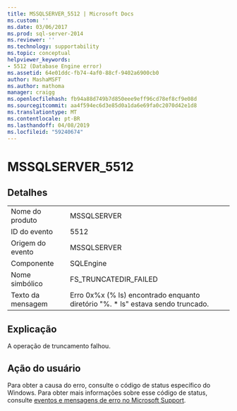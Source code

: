 ```yaml
---
title: MSSQLSERVER_5512 | Microsoft Docs
ms.custom: ''
ms.date: 03/06/2017
ms.prod: sql-server-2014
ms.reviewer: ''
ms.technology: supportability
ms.topic: conceptual
helpviewer_keywords:
- 5512 (Database Engine error)
ms.assetid: 64e01ddc-fb74-4af0-88cf-9402a6900cb0
author: MashaMSFT
ms.author: mathoma
manager: craigg
ms.openlocfilehash: fb94a88d749b7d850eee9eff96cd78ef8cf9e08d
ms.sourcegitcommit: aa4f594ec6d3e85d0a1da6e69fa0c2070d42e1d8
ms.translationtype: MT
ms.contentlocale: pt-BR
ms.lasthandoff: 04/08/2019
ms.locfileid: "59240674"
---
```

# <a name="mssqlserver5512"></a>MSSQLSERVER_5512
    
## <a name="details"></a>Detalhes  
  
|||  
|-|-|  
|Nome do produto|MSSQLSERVER|  
|ID do evento|5512|  
|Origem do evento|MSSQLSERVER|  
|Componente|SQLEngine|  
|Nome simbólico|FS_TRUNCATEDIR_FAILED|  
|Texto da mensagem|Erro 0x%x (% ls) encontrado enquanto diretório "%. * ls" estava sendo truncado.|  
  
## <a name="explanation"></a>Explicação  
 A operação de truncamento falhou.  
  
## <a name="user-action"></a>Ação do usuário  
 Para obter a causa do erro, consulte o código de status específico do Windows. Para obter mais informações sobre esse código de status, consulte [eventos e mensagens de erro no Microsoft Support](https://support.microsoft.com/search?query=events%20and%20error%20messages).  
  
  
